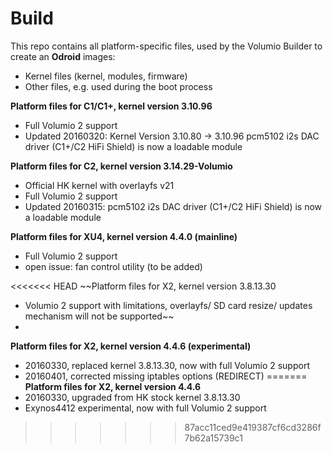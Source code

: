 Build
=====

This repo contains all platform-specific files, used by the Volumio Builder to create an **Odroid** images:

- Kernel files (kernel, modules, firmware)
- Other files, e.g. used during the boot process

**Platform files for C1/C1+, kernel version 3.10.96**
- Full Volumio 2 support
- Updated 20160320: Kernel Version 3.10.80 -> 3.10.96
                    pcm5102 i2s DAC driver (C1+/C2 HiFi Shield) is now a loadable module

**Platform files for C2, kernel version 3.14.29-Volumio**
- Official HK kernel with overlayfs v21
- Full Volumio 2 support
- Updated 20160315: pcm5102 i2s DAC driver (C1+/C2 HiFi Shield) is now a loadable module

**Platform files for XU4, kernel version 4.4.0 (mainline)**
- Full Volumio 2 support  
- open issue: fan control utility (to be added)

<<<<<<< HEAD
~~Platform files for X2, kernel version 3.8.13.30
- Volumio 2 support with limitations, overlayfs/ SD card resize/ updates 
  mechanism will not be supported~~
- 
**Platform files for X2, kernel version 4.4.6 (experimental)**
- 20160330, replaced kernel 3.8.13.30, now with full Volumio 2 support
- 20160401, corrected missing iptables options (REDIRECT)
=======
**Platform files for X2, kernel version 4.4.6**
- 20160330, upgraded from HK stock kernel 3.8.13.30
- Exynos4412 experimental, now with full Volumio 2 support
>>>>>>> 87acc11ced9e419387cf6cd3286f7b62a15739c1
